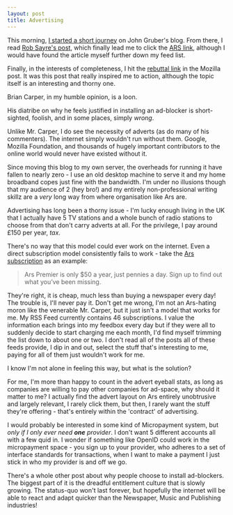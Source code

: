 ```yaml
---
layout: post
title: Advertising
---
```


This morning, [I started a short journey][DF] on John Gruber's blog. From there, I read [Rob Sayre's post][MOZ], which finally lead me to click the [ARS link][ARS], although I would have found the article myself further down my feed list.

Finally, in the interests of completeness, I hit the [rebuttal link][CRAZY] in the Mozilla post. It was this post that really inspired me to action, although the topic itself is an interesting and thorny one.

Brian Carper, in my humble opinion, is a loon.

His diatribe on why he feels justified in installing an ad-blocker is short-sighted, foolish, and in some places, simply *wrong*.

Unlike Mr. Carper, I do see the necessity of adverts (as do many of his commenters). The internet simply wouldn't run without them. Google, Mozilla Foundation, and thousands of hugely important contributors to the online world would never have existed without it.

Since moving this blog to my own server, the overheads for running it have fallen to nearly zero - I use an old desktop machine to serve it and my home broadband copes just fine with the bandwidth. I'm under no illusions though that my audience of 2 (hey bro!) and my entirely non-professional writing skillz are a *very* long way from where organisation like Ars are.

Advertising has long been a thorny issue - I'm lucky enough living in the UK that I actually have 5 TV stations and a whole bunch of radio stations to choose from that don't carry adverts at all. For the privilege, I pay around £150 per year, *tax*.

There's no way that this model could ever work on the internet. Even a direct subscription model consistently fails to work - take the [Ars subscription][ARSSUB] as an example:

> Ars Premier is only $50 a year, just pennies a day. Sign up to find out what you’ve been missing.

They're right, it is cheap, much less than buying a newspaper every day! The trouble is, I'll never pay it. Don't get me wrong, I'm not an Ars-hating moron like the venerable Mr. Carper, but it just isn't a model that works for me. My RSS Feed currently contains 46 subscriptions. I value the information each brings into my feedbox every day but if they were all to suddenly decide to start charging me each month, I'd find myself trimming the list down to about one or two. I don't read all of the posts all of these feeds provide, I dip in and out, select the stuff that's interesting to me, paying for all of them just wouldn't work for me.

I know I'm not alone in feeling this way, but what is the solution?

For me, I'm more than happy to count in the advert eyeball stats, as long as companies are willing to pay other companies for ad-space, why should it matter to me? I actually find the advert layout on Ars entirely unobtrusive and largely relevant, I rarely click them, but then, I rarely want the stuff they're offering - that's entirely within the 'contract' of advertising.

I would probably be interested in some kind of Micropayment system, but *only if I only ever need **one** provider*. I don't want 5 different accounts all with a few quid in. I wonder if something like OpenID could work in the micropayment space - you sign up to your provider, who adheres to a set of interface standards for transactions, when I want to make a payment I just stick in who my provider is and off we go.

There's a whole other post about why people choose to install ad-blockers. The biggest part of it is the dreadful entitlement culture that is slowly growing. The status-quo won't last forever, but hopefully the internet will be able to react and adapt quicker than the Newspaper, Music and Publishing industries!


[DF]: http://daringfireball.net/linked/2010/03/07/fisher-ars-ad-blockers
[MOZ]: http://blog.mozilla.com/rob-sayre/2010/03/06/why-ad-blockers-work/
[ARS]: http://arstechnica.com/business/news/2010/03/why-ad-blocking-is-devastating-to-the-sites-you-love.ars
[CRAZY]: http://briancarper.net/blog/advertising-is-devastating-to-my-well-being
[ARSSUB]: http://arstechnica.com/subscriptions/